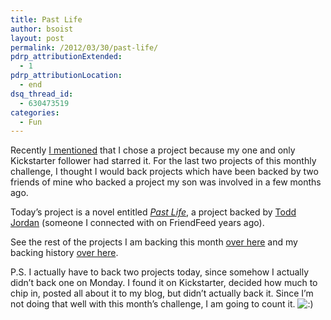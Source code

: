 ```yaml
---
title: Past Life
author: bsoist
layout: post
permalink: /2012/03/30/past-life/
pdrp_attributionExtended:
  - 1
pdrp_attributionLocation:
  - end
dsq_thread_id:
  - 630473519
categories:
  - Fun
---
```

Recently [I mentioned][1] that I chose a project because my one and only Kickstarter follower had starred it. For the last two projects of this monthly challenge, I thought I would back projects which have been backed by two friends of mine who backed a project my son was involved in a few months ago. 

Today&#8217;s project is a novel entitled [*Past Life*][2], a project backed by [Todd Jordan][3] (someone I connected with on FriendFeed years ago).



See the rest of the projects I am backing this month [over here][4] and my backing history [over here][5].

P.S. I actually have to back two projects today, since somehow I actually didn&#8217;t back one on Monday. I found it on Kickstarter, decided how much to chip in, posted all about it to my blog, but didn&#8217;t actually back it. Since I&#8217;m not doing that well with this month&#8217;s challenge, I am going to count it. <img src='http://archive.whsjr.soistmann.com/oped/wp-includes/images/smilies/icon_smile.gif' alt=':)' class='wp-smiley' />

 [1]: http://whsjr.soistmann.com/oped/2012/03/23/stop-the-bleeding/
 [2]: http://www.kickstarter.com/projects/incslinger/past-life?ref=users
 [3]: http://www.toddrjordan.com/thebroadbrush/
 [4]: http://whsjr.soistmann.com/oped/2012/03/01/kickstarter-my-new-obsession-and-12in12-for-march/
 [5]: http://www.kickstarter.com/profiles/bsoist/projects/backed